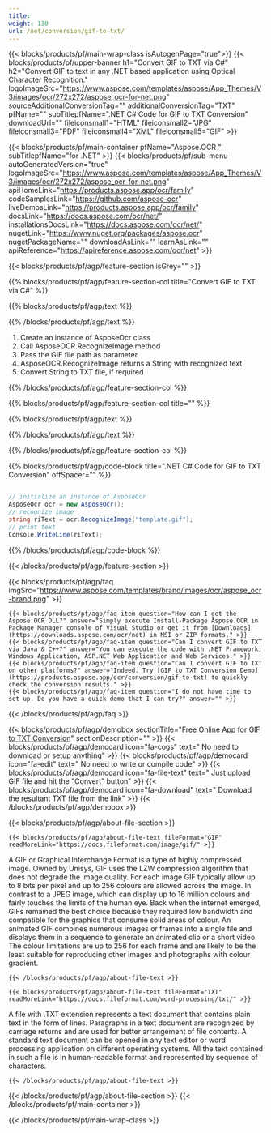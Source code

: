 ```yaml
---
title:  
weight: 130
url: /net/conversion/gif-to-txt/ 
---
```


{{< blocks/products/pf/main-wrap-class isAutogenPage="true">}}
{{< blocks/products/pf/upper-banner h1="Convert GIF to TXT via C#" h2="Convert GIF to text in any .NET based application using Optical Character Recognition." logoImageSrc="https://www.aspose.com/templates/aspose/App_Themes/V3/images/ocr/272x272/aspose_ocr-for-net.png" sourceAdditionalConversionTag="" additionalConversionTag="TXT" pfName="" subTitlepfName=".NET C# Code for GIF to TXT Conversion" downloadUrl="" fileiconsmall1="HTML" fileiconsmall2="JPG" fileiconsmall3="PDF" fileiconsmall4="XML" fileiconsmall5="GIF" >}}

{{< blocks/products/pf/main-container pfName="Aspose.OCR " subTitlepfName="for .NET" >}}
{{< blocks/products/pf/sub-menu autoGeneratedVersion="true" logoImageSrc="https://www.aspose.com/templates/aspose/App_Themes/V3/images/ocr/272x272/aspose_ocr-for-net.png" apiHomeLink="https://products.aspose.app/ocr/family" codeSamplesLink="https://github.com/aspose-ocr" liveDemosLink="https://products.aspose.app/ocr/family" docsLink="https://docs.aspose.com/ocr/net/" installationsDocsLink="https://docs.aspose.com/ocr/net/" nugetLink="https://www.nuget.org/packages/aspose.ocr" nugetPackageName="" downloadAsLink="" learnAsLink="" apiReference="https://apireference.aspose.com/ocr/net" >}}

{{< blocks/products/pf/agp/feature-section isGrey="" >}}

{{% blocks/products/pf/agp/feature-section-col title="Convert GIF to TXT via C#" %}}

{{% blocks/products/pf/agp/text %}}

{{% /blocks/products/pf/agp/text %}}

1.  Create an instance of AsposeOcr class
1.  Call AsposeOCR.RecognizeImage method
1.  Pass the GIF file path as parameter
1.  AsposeOCR.RecognizeImage returns a String with recognized text
1.  Convert String to TXT file, if required

{{% /blocks/products/pf/agp/feature-section-col %}}

{{% blocks/products/pf/agp/feature-section-col title="" %}}

{{% blocks/products/pf/agp/text %}}

{{% /blocks/products/pf/agp/text %}}

{{% /blocks/products/pf/agp/feature-section-col %}}

{{% blocks/products/pf/agp/code-block title=".NET C# Code for GIF to TXT Conversion" offSpacer="" %}}

```cs

// initialize an instance of AsposeOcr
AsposeOcr ocr = new AsposeOcr();
// recognize image
string riText = ocr.RecognizeImage("template.gif");
// print text
Console.WriteLine(riText);

```

{{% /blocks/products/pf/agp/code-block %}}

{{< /blocks/products/pf/agp/feature-section >}}

{{< blocks/products/pf/agp/faq imgSrc="https://www.aspose.com/templates/brand/images/ocr/aspose_ocr-brand.png" >}}

    {{< blocks/products/pf/agp/faq-item question="How can I get the Aspose.OCR DLL?" answer="Simply execute Install-Package Aspose.OCR in Package Manager console of Visual Studio or get it from [Downloads](https://downloads.aspose.com/ocr/net) in MSI or ZIP formats." >}}
    {{< blocks/products/pf/agp/faq-item question="Can I convert GIF to TXT via Java & C++?" answer="You can execute the code with .NET Framework, Windows Application, ASP.NET Web Application and Web Services." >}}
    {{< blocks/products/pf/agp/faq-item question="Can I convert GIF to TXT on other platforms?" answer="Indeed. Try [GIF to TXT Conversion Demo](https://products.aspose.app/ocr/conversion/gif-to-txt) to quickly check the conversion results." >}}
    {{< blocks/products/pf/agp/faq-item question="I do not have time to set up. Do you have a quick demo that I can try?" answer="" >}}
 
{{< /blocks/products/pf/agp/faq >}}

{{< blocks/products/pf/agp/demobox sectionTitle="[Free Online App for GIF to TXT Conversion](https://products.aspose.app/ocr/conversion/gif-to-txt)" sectionDescription="" >}}
        {{< blocks/products/pf/agp/democard icon="fa-cogs" text=" No need to download or setup anything" >}}
        {{< blocks/products/pf/agp/democard icon="fa-edit" text=" No need to write or compile code" >}}
        {{< blocks/products/pf/agp/democard icon="fa-file-text" text=" Just upload GIF file and hit the \"Convert\" button" >}}
        {{< blocks/products/pf/agp/democard icon="fa-download" text=" Download the resultant TXT file from the link" >}}
{{< /blocks/products/pf/agp/demobox >}}

{{< blocks/products/pf/agp/about-file-section >}}

    {{< blocks/products/pf/agp/about-file-text fileFormat="GIF" readMoreLink="https://docs.fileformat.com/image/gif/" >}}
A GIF or Graphical Interchange Format is a type of highly compressed image. Owned by Unisys, GIF uses the LZW compression algorithm that does not degrade the image quality. For each image GIF typically allow up to 8 bits per pixel and up to 256 colours are allowed across the image. In contrast to a JPEG image, which can display up to 16 million colours and fairly touches the limits of the human eye. Back when the internet emerged, GIFs remained the best choice because they required low bandwidth and compatible for the graphics that consume solid areas of colour. An animated GIF combines numerous images or frames into a single file and displays them in a sequence to generate an animated clip or a short video. The colour limitations are up to 256 for each frame and are likely to be the least suitable for reproducing other images and photographs with colour gradient.

    {{< /blocks/products/pf/agp/about-file-text >}}

    {{< blocks/products/pf/agp/about-file-text fileFormat="TXT" readMoreLink="https://docs.fileformat.com/word-processing/txt/" >}}
A file with .TXT extension represents a text document that contains plain text in the form of lines. Paragraphs in a text document are recognized by carriage returns and are used for better arrangement of file contents. A standard text document can be opened in any text editor or word processing application on different operating systems. All the text contained in such a file is in human-readable format and represented by sequence of characters.

    {{< /blocks/products/pf/agp/about-file-text >}}

{{< /blocks/products/pf/agp/about-file-section >}}
{{< /blocks/products/pf/main-container >}}
    
{{< /blocks/products/pf/main-wrap-class >}}